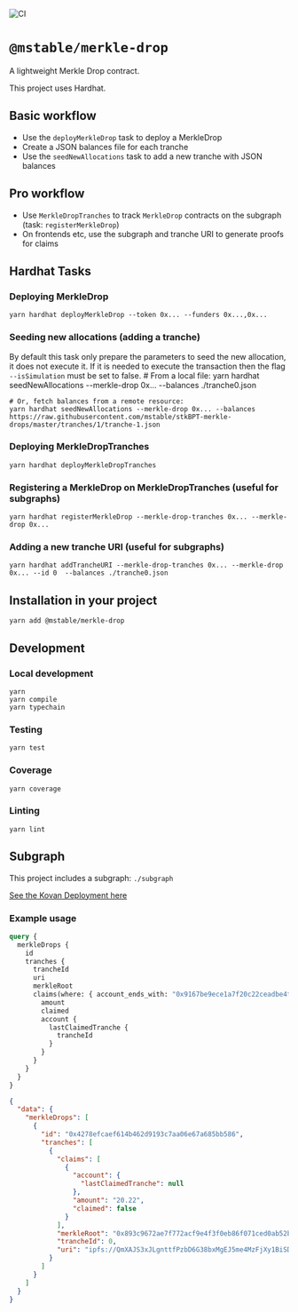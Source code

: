 ![CI](https://github.com/mstable/merkle-drop/workflows/Test/badge.svg)

# `@mstable/merkle-drop`

A lightweight Merkle Drop contract.

This project uses Hardhat.

## Basic workflow

- Use the `deployMerkleDrop` task to deploy a MerkleDrop
- Create a JSON balances file for each tranche
- Use the `seedNewAllocations` task to add a new tranche with JSON balances

## Pro workflow

- Use `MerkleDropTranches` to track `MerkleDrop` contracts on the subgraph (task: `registerMerkleDrop`)
- On frontends etc, use the subgraph and tranche URI to generate proofs for claims

## Hardhat Tasks

### Deploying MerkleDrop

    yarn hardhat deployMerkleDrop --token 0x... --funders 0x...,0x...

### Seeding new allocations (adding a tranche)
  By default this task only prepare the parameters to seed the new allocation, it does not execute it. 
  If it is needed to execute the transaction then the flag `--isSimulation` must be set to false.
    # From a local file:
    yarn hardhat seedNewAllocations --merkle-drop 0x... --balances ./tranche0.json

    # Or, fetch balances from a remote resource:
    yarn hardhat seedNewAllocations --merkle-drop 0x... --balances https://raw.githubusercontent.com/mstable/stkBPT-merkle-drops/master/tranches/1/tranche-1.json

### Deploying MerkleDropTranches

    yarn hardhat deployMerkleDropTranches

### Registering a MerkleDrop on MerkleDropTranches (useful for subgraphs)

    yarn hardhat registerMerkleDrop --merkle-drop-tranches 0x... --merkle-drop 0x...

### Adding a new tranche URI (useful for subgraphs)

    yarn hardhat addTrancheURI --merkle-drop-tranches 0x... --merkle-drop 0x... --id 0  --balances ./tranche0.json

## Installation in your project

    yarn add @mstable/merkle-drop
    
## Development

### Local development

    yarn
    yarn compile
    yarn typechain

### Testing

    yarn test

### Coverage

    yarn coverage

### Linting

    yarn lint

## Subgraph

This project includes a subgraph: `./subgraph`

[See the Kovan Deployment here](https://thegraph.com/hosted-service/subgraph/mstable/mstable-merkle-drop-kovan)

### Example usage

```graphql
query {
  merkleDrops {
    id
    tranches {
      trancheId
      uri
      merkleRoot
      claims(where: { account_ends_with: "0x9167be9ece1a7f20c22ceadbe4fafafcd88d655d" }) {
        amount
        claimed
        account {
          lastClaimedTranche {
            trancheId
          }
        }
      }
    }
  }
}
```

```json
{
  "data": {
    "merkleDrops": [
      {
        "id": "0x4278efcaef614b462d9193c7aa06e67a685bb586",
        "tranches": [
          {
            "claims": [
              {
                "account": {
                  "lastClaimedTranche": null
                },
                "amount": "20.22",
                "claimed": false
              }
            ],
            "merkleRoot": "0x893c9672ae7f772acf9e4f3f0eb86f071ced0ab52b2fc445d7147c2309d74024",
            "trancheId": 0,
            "uri": "ipfs://QmXAJS3xJLgnttfPzbD6G38bxMgEJ5me4MzFjXy1BiSDU2"
          }
        ]
      }
    ]
  }
}
```
